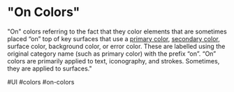 # "On Colors"

"On" colors referring to the fact that they color elements that are sometimes placed “on” top of key surfaces that use a [primary color](https://www.zorraquino.com/en/dictionary/internet/what-is-a-primary-color.html "Primary color"), [secondary color](https://www.zorraquino.com/en/dictionary/internet/what-is-a-secondary-color.html "Secondary color"), surface color, background color, or error color. These are labelled using the original category name (such as primary color) with the prefix “on”. “On” colors are primarily applied to text, iconography, and strokes. Sometimes, they are applied to surfaces."

#UI #colors
#on-colors
